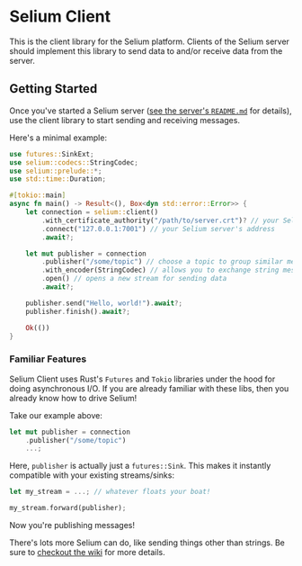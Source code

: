 # Selium Client

This is the client library for the Selium platform. Clients of the Selium server should
implement this library to send data to and/or receive data from the server.

## Getting Started

Once you've started a Selium server ([see the server's `README.md`](../server/README.md)
for details), use the client library to start sending and receiving messages.

Here's a minimal example:

```rust
use futures::SinkExt;
use selium::codecs::StringCodec;
use selium::prelude::*;
use std::time::Duration;

#[tokio::main]
async fn main() -> Result<(), Box<dyn std::error::Error>> {
    let connection = selium::client()
        .with_certificate_authority("/path/to/server.crt")? // your Selium server's cert
        .connect("127.0.0.1:7001") // your Selium server's address
        .await?;

    let mut publisher = connection
        .publisher("/some/topic") // choose a topic to group similar messages together
        .with_encoder(StringCodec) // allows you to exchange string messages between clients
        .open() // opens a new stream for sending data
        .await?;

    publisher.send("Hello, world!").await?;
    publisher.finish().await?;

    Ok(())
}
```

### Familiar Features

Selium Client uses Rust's `Futures` and `Tokio` libraries under the hood for doing
asynchronous I/O. If you are already familiar with these libs, then you already know how
to drive Selium!

Take our example above:

```rust
let mut publisher = connection
    .publisher("/some/topic")
    ...;
```

Here, `publisher` is actually just a `futures::Sink`. This makes it instantly compatible
with your existing streams/sinks:

```rust
let my_stream = ...; // whatever floats your boat!

my_stream.forward(publisher);
```

Now you're publishing messages!

There's lots more Selium can do, like sending things other than strings. Be sure to
[checkout the wiki](../../../wiki/Getting-Started) for more details.
